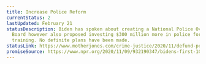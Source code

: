 ```yaml
---
title: Increase Police Reform
currentStatus: 2
lastUpdated: February 21
statusDescription: Biden has spoken about creating a National Police Oversight
  Board however also proposed investing $300 million more in police for better
  training. No definite plans have been made.
statusLink: https://www.motherjones.com/crime-justice/2020/11/defund-police-organizers-to-biden-were-not-going-away/
promiseSource: https://www.npr.org/2020/11/09/932190347/bidens-first-100-days-here-s-what-to-expect
---
```

